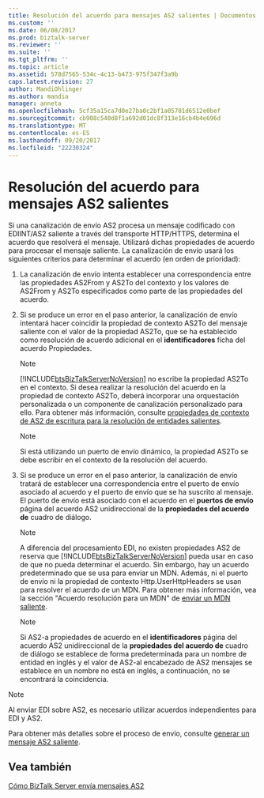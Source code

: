 ```yaml
---
title: Resolución del acuerdo para mensajes AS2 salientes | Documentos de Microsoft
ms.custom: ''
ms.date: 06/08/2017
ms.prod: biztalk-server
ms.reviewer: ''
ms.suite: ''
ms.tgt_pltfrm: ''
ms.topic: article
ms.assetid: 578d7565-534c-4c13-b473-975f347f3a9b
caps.latest.revision: 27
author: MandiOhlinger
ms.author: mandia
manager: anneta
ms.openlocfilehash: 5cf35a15ca7d0e27ba0c2bf1a05781d6512e0bef
ms.sourcegitcommit: cb908c540d8f1a692d01dc8f313e16cb4b4e696d
ms.translationtype: MT
ms.contentlocale: es-ES
ms.lasthandoff: 09/20/2017
ms.locfileid: "22230324"
---
```

# <a name="agreement-resolution-for-outgoing-as2-messages"></a>Resolución del acuerdo para mensajes AS2 salientes
Si una canalización de envío AS2 procesa un mensaje codificado con EDIINT/AS2 saliente a través del transporte HTTP/HTTPS, determina el acuerdo que resolverá el mensaje. Utilizará dichas propiedades de acuerdo para procesar el mensaje saliente. La canalización de envío usará los siguientes criterios para determinar el acuerdo (en orden de prioridad):  
  
1.  La canalización de envío intenta establecer una correspondencia entre las propiedades AS2From y AS2To del contexto y los valores de AS2From y AS2To especificados como parte de las propiedades del acuerdo.  
  
2.  Si se produce un error en el paso anterior, la canalización de envío intentará hacer coincidir la propiedad de contexto AS2To del mensaje saliente con el valor de la propiedad AS2To, que se ha establecido como resolución de acuerdo adicional en el **identificadores** ficha del acuerdo Propiedades.  
  
    > [!NOTE]
    >  [!INCLUDE[btsBizTalkServerNoVersion](../includes/btsbiztalkservernoversion-md.md)] no escribe la propiedad AS2To en el contexto. Si desea realizar la resolución del acuerdo en la propiedad de contexto AS2To, deberá incorporar una orquestación personalizada o un componente de canalización personalizado para ello. Para obtener más información, consulte [propiedades de contexto de AS2 de escritura para la resolución de entidades salientes](../core/writing-as2-context-properties-for-outbound-party-resolution.md).  
  
    > [!NOTE]
    >  Si está utilizando un puerto de envío dinámico, la propiedad AS2To se debe escribir en el contexto de la resolución del acuerdo.  
  
3.  Si se produce un error en el paso anterior, la canalización de envío tratará de establecer una correspondencia entre el puerto de envío asociado al acuerdo y el puerto de envío que se ha suscrito al mensaje. El puerto de envío está asociado con el acuerdo en el **puertos de envío** página del acuerdo AS2 unidireccional de la **propiedades del acuerdo de** cuadro de diálogo.  
  
    > [!NOTE]
    >  A diferencia del procesamiento EDI, no existen propiedades AS2 de reserva que [!INCLUDE[btsBizTalkServerNoVersion](../includes/btsbiztalkservernoversion-md.md)] pueda usar en caso de que no pueda determinar el acuerdo. Sin embargo, hay un acuerdo predeterminado que se usa para enviar un MDN. Además, ni el puerto de envío ni la propiedad de contexto Http.UserHttpHeaders se usan para resolver el acuerdo de un MDN. Para obtener más información, vea la sección "Acuerdo resolución para un MDN" de [enviar un MDN saliente](../core/sending-an-outgoing-mdn.md).  
  
    > [!NOTE]
    >  Si AS2-a propiedades de acuerdo en el **identificadores** página del acuerdo AS2 unidireccional de la **propiedades del acuerdo de** cuadro de diálogo se establece de forma predeterminada para un nombre de entidad en inglés y el valor de AS2-al encabezado de AS2 mensajes se establece en un nombre no está en inglés, a continuación, no se encontrará la coincidencia.  
  
> [!NOTE]
>  Al enviar EDI sobre AS2, es necesario utilizar acuerdos independientes para EDI y AS2.  
  
 Para obtener más detalles sobre el proceso de envío, consulte [generar un mensaje AS2 saliente](../core/generating-an-outgoing-as2-message.md).  
  
## <a name="see-also"></a>Vea también  
 [Cómo BizTalk Server envía mensajes AS2](../core/how-biztalk-server-sends-as2-messages.md)
